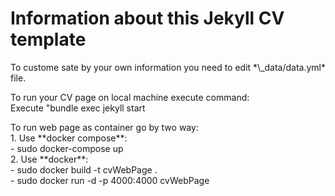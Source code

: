# Information about this Jekyll CV template

<p>To custome sate by your own information you need to edit *\_data/data.yml* file.</p> 

<p>To run your CV page on local machine execute command:<br/>  
   Execute "bundle exec jekyll start </p> 

<p>To run web page as container go by two way:<br/>  
1. Use **docker compose**:<br/>  
   - sudo docker-compose up<br/>  
2. Use **docker**:<br/>  
   - sudo docker build -t cvWebPage .<br/> 
   - sudo docker run -d -p 4000:4000 cvWebPage </p> 
